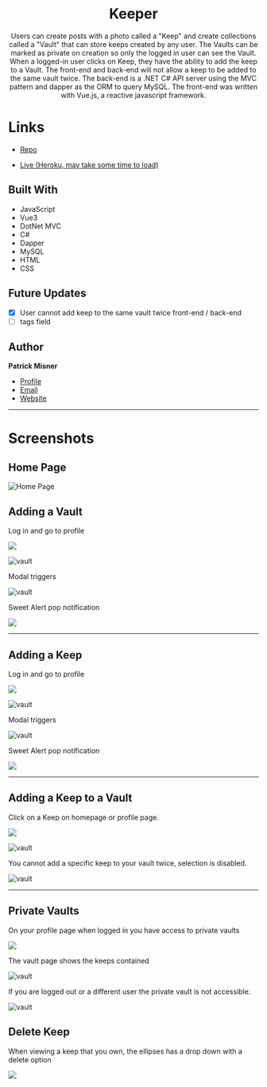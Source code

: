 
<h1 align="center"><project-name> Keeper</h1>

<p align="center"><project-description>Users can create posts with a photo called a "Keep" and create collections called a "Vault" that can store keeps created by any user. The Vaults can be marked as private on creation so only the logged in user can see the Vault. When a logged-in user clicks on Keep, they have the ability to add the keep to a Vault. The front-end and back-end will not allow a keep to be added to the same vault twice. The back-end is a .NET C# API server using the MVC pattern and dapper as the ORM to query MySQL. The front-end was written with Vue.js, a reactive javascript framework.</p>

# Links

- [Repo](https://github.com/patrick-misner/Keepr "Keeper Repo")

- [Live (Heroku, may take some time to load)](https://keeper-pm.herokuapp.com/ "Live View")




## Built With


- JavaScript
- Vue3
- DotNet MVC
- C#
- Dapper
- MySQL
- HTML
- CSS

## Future Updates

- [x] User cannot add keep to the same vault twice front-end / back-end
- [ ] tags field

## Author

**Patrick Misner**

- [Profile](https://github.com/patrick-misner "Patrick Misner")
- [Email](mailto:misner.patrick@gmail.com?subject=Hi "Hi!")
- [Website](https://patrick-misner.github.io "Patrick Misner")

- - -

# Screenshots

## Home Page

![Home Page](/Keepr.client/src/assets/img/homepage.png "Home Page")




## Adding a Vault

Log in and go to profile

![](/Keepr.client/src/assets/img/myprofile.png)

![vault](/Keepr.client/src/assets/img/addvault.png)

Modal triggers

![vault](/Keepr.client/src/assets/img/privatevault.png)

Sweet Alert pop notification

![](/Keepr.client/src/assets/img/Pop-notify.png)
- - -
## Adding a Keep

Log in and go to profile

![](/Keepr.client/src/assets/img/myprofile.png)

![vault](/Keepr.client/src/assets/img/addkeep.png)

Modal triggers

![vault](/Keepr.client/src/assets/img/keepform.png)

Sweet Alert pop notification

![](/Keepr.client/src/assets/img/keep-pop.png)

- - -
## Adding a Keep to a Vault

Click on a Keep on homepage or profile page.

![](/Keepr.client/src/assets/img/addkeeptovault.png)

![vault](/Keepr.client/src/assets/img/addkeeptovaultpop.png)

You cannot add a specific keep to your vault twice, selection is disabled.

![vault](/Keepr.client/src/assets/img/addkeeptovaultdisable.png)


---

## Private Vaults

On your profile page when logged in you have access to private vaults

![](/Keepr.client/src/assets/img/privatevaultloggedin.png)

The vault page shows the keeps contained

![vault](/Keepr.client/src/assets/img/privatevaultpage.png)

If you are logged out or a different user the private vault is not accessible.

![vault](/Keepr.client/src/assets/img/privatevaultloggedout.png)


## Delete Keep

When viewing a keep that you own, the ellipses has a drop down with a delete option

![](/Keepr.client/src/assets/img/deletekeep.png)

